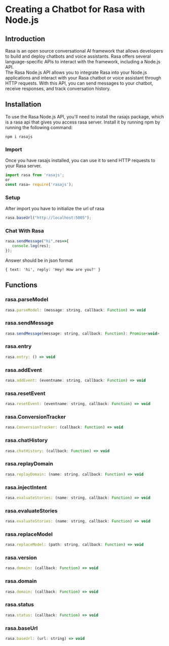 # Creating a Chatbot for Rasa with Node.js
## Introduction
Rasa is an open source conversational AI framework that allows developers to build and deploy chatbots and voice assistants. Rasa offers several language-specific APIs to interact with the framework, including a Node.js API.\
The Rasa Node.js API allows you to integrate Rasa into your Node.js applications and interact with your Rasa chatbot or voice assistant through HTTP requests. With this API, you can send messages to your chatbot, receive responses, and track conversation history.

## Installation
To use the Rasa Node.js API, you'll need to install the rasajs package, which is a rasa api that gives you access rasa server. Install it by running npm by running the following command:
``` code
npm i rasajs
```
### Import
Once you have rasajs installed, you can use it to send HTTP requests to your Rasa server. 
```javascript
import rasa from 'rasajs';
or
const rasa= require('rasajs');
```
### Setup
After import you have to initialize the url of rasa
```javascript
rasa.baseUrl("http://localhost:5005");
```
### Chat With Rasa
 ```javascript
rasa.sendMessage("hi",res=>{
    console.log(res);
});
```
Answer should be in json format
```code
{ text: 'hi', reply: 'Hey! How are you?' }
```

## Functions

### rasa.parseModel
```javascript
rasa.parseModel: (message: string, callback: Function) => void
```
### rasa.sendMessage
 ```javascript
rasa.sendMessage(message: string, callback: Function): Promise<void>
```

### rasa.entry
```javascript
rasa.entry: () => void
```
### rasa.addEvent
```javascript
rasa.addEvent: (eventname: string, callback: Function) => void
```

### rasa.resetEvent
```javascript
rasa.resetEvent: (eventname: string, callback: Function) => void
```
### rasa.ConversionTracker
```javascript
rasa.ConversionTracker: (callback: Function) => void
```
### rasa.chatHistory
```javascript
rasa.chatHistory: (callback: Function) => void
```
### rasa.replayDomain
```javascript
rasa.replayDomain: (name: string, callback: Function) => void
```
### rasa.injectIntent
```javascript
rasa.evaluateStories: (name: string, callback: Function) => void
```
### rasa.evaluateStories
```javascript
rasa.evaluateStories: (name: string, callback: Function) => void
```
### rasa.replaceModel
```javascript
rasa.replaceModel: (path: string, callback: Function) => void
```
### rasa.version
```javascript
rasa.domain: (callback: Function) => void
```
### rasa.domain
```javascript
rasa.domain: (callback: Function) => void
```
### rasa.status
```javascript
rasa.status: (callback: Function) => void
```
### rasa.baseUrl
```javascript
rasa.baseUrl: (url: string) => void
```